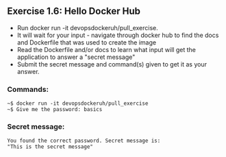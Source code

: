## Exercise 1.6: Hello Docker Hub

- Run docker run -it devopsdockeruh/pull_exercise.
- It will wait for your input - navigate through docker hub to find the docs and Dockerfile that was used to create the image
- Read the Dockerfile and/or docs to learn what input will get the application to answer a "secret message"
- Submit the secret message and command(s) given to get it as your answer.

### Commands:

```console
~$ docker run -it devopsdockeruh/pull_exercise
~$ Give me the password: basics
```

### Secret message:

```console
You found the correct password. Secret message is:
"This is the secret message"

```

